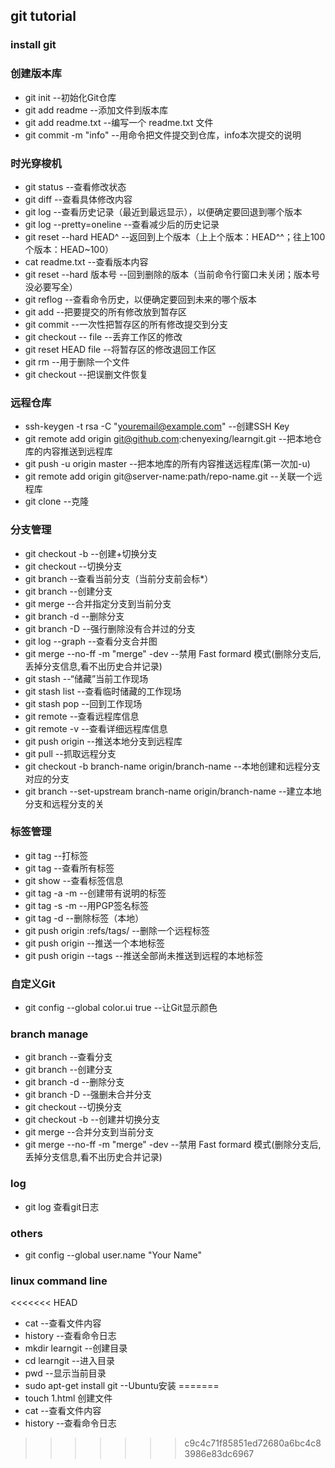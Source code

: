 ## git tutorial

### install git

### 创建版本库
   * git init --初始化Git仓库
   * git add readme --添加文件到版本库
   * git add readme.txt --编写一个 readme.txt 文件
   * git commit -m "info" --用命令把文件提交到仓库，info本次提交的说明

### 时光穿梭机
   * git status --查看修改状态
   * git diff --查看具体修改内容
   * git log --查看历史记录（最近到最远显示），以便确定要回退到哪个版本
   * git log --pretty=oneline --查看减少后的历史记录
   * git reset --hard HEAD^ --返回到上个版本（上上个版本：HEAD^^；往上100个版本：HEAD~100）
   * cat readme.txt --查看版本内容
   * git reset --hard 版本号 --回到删除的版本（当前命令行窗口未关闭；版本号没必要写全）
   * git reflog --查看命令历史，以便确定要回到未来的哪个版本
   * git add --把要提交的所有修改放到暂存区
   * git commit --一次性把暂存区的所有修改提交到分支
   * git checkout -- file --丢弃工作区的修改
   * git reset HEAD file --将暂存区的修改退回工作区
   * git rm --用于删除一个文件
   * git checkout --把误删文件恢复

### 远程仓库
   * ssh-keygen -t rsa -C "youremail@example.com" --创建SSH Key
   * git remote add origin git@github.com:chenyexing/learngit.git --把本地仓库的内容推送到远程库
   * git push -u origin master --把本地库的所有内容推送远程库(第一次加-u)
   * git remote add origin git@server-name:path/repo-name.git --关联一个远程库
   * git clone --克隆

### 分支管理
   * git checkout -b <name> --创建+切换分支
   * git checkout <name> --切换分支
   * git branch --查看当前分支（当前分支前会标*）
   * git branch <name> --创建分支
   * git merge --合并指定分支到当前分支
   * git branch -d <name> --删除分支
   * git branch -D <name> --强行删除没有合并过的分支
   * git log --graph --查看分支合并图
   * git merge <name> --no-ff -m "merge" -dev
            --禁用 Fast formard 模式(删除分支后,丢掉分支信息,看不出历史合并记录)
   * git stash --“储藏”当前工作现场
   * git stash list --查看临时储藏的工作现场
   * git stash pop --回到工作现场
   * git remote --查看远程库信息
   * git remote -v --查看详细远程库信息
   * git push origin <branch-name> --推送本地分支到远程库
   * git pull --抓取远程分支
   * git checkout -b branch-name origin/branch-name --本地创建和远程分支对应的分支
   * git branch --set-upstream branch-name origin/branch-name --建立本地分支和远程分支的关

### 标签管理
   * git tag <name> --打标签
   * git tag --查看所有标签
   * git show <tagname> --查看标签信息
   * git tag -a <tagname> -m <note> --创建带有说明的标签
   * git tag -s <tagname> -m <note> --用PGP签名标签
   * git tag -d <tagname> --删除标签（本地）
   * git push origin :refs/tags/<tagname> --删除一个远程标签
   * git push origin <tagname> --推送一个本地标签
   * git push origin --tags --推送全部尚未推送到远程的本地标签

### 自定义Git
   * git config --global color.ui true --让Git显示颜色

### branch manage
   * git branch --查看分支
   * git branch <name>  --创建分支
   * git branch -d <name>  --删除分支
   * git branch -D <name>  --强删未合并分支
   * git checkout <name>  --切换分支
   * git checkout -b <name>  --创建并切换分支
   * git merge <name>  --合并分支到当前分支
   * git merge <name>  --no-ff -m "merge" -dev
         --禁用 Fast formard 模式(删除分支后,丢掉分支信息,看不出历史合并记录)    

###  log
   * git log 查看git日志

### others
   * git config --global user.name "Your Name"

### linux command line
<<<<<<< HEAD
   * cat <files> --查看文件内容
   * history --查看命令日志
   * mkdir learngit --创建目录
   * cd learngit --进入目录
   * pwd --显示当前目录
   * sudo apt-get install git  --Ubuntu安装
=======
   * touch 1.html  创建文件
   * cat <files>  --查看文件内容
   * history  --查看命令日志
    
        
>>>>>>> c9c4c71f85851ed72680a6bc4c83986e83dc6967
